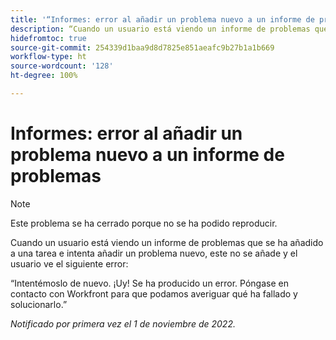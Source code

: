 ```yaml
---
title: '“Informes: error al añadir un problema nuevo a un informe de problemas”'
description: “Cuando un usuario está viendo un informe de problemas que se ha añadido a una tarea e intenta añadir un problema nuevo, este no se añade y el usuario ve un error.”
hidefromtoc: true
source-git-commit: 254339d1baa9d8d7825e851aeafc9b27b1a1b669
workflow-type: ht
source-wordcount: '128'
ht-degree: 100%

---
```



# Informes: error al añadir un problema nuevo a un informe de problemas

>[!NOTE]
>
>Este problema se ha cerrado porque no se ha podido reproducir.

Cuando un usuario está viendo un informe de problemas que se ha añadido a una tarea e intenta añadir un problema nuevo, este no se añade y el usuario ve el siguiente error:

“Intentémoslo de nuevo. ¡Uy! Se ha producido un error. Póngase en contacto con Workfront para que podamos averiguar qué ha fallado y solucionarlo.”

_Notificado por primera vez el 1 de noviembre de 2022._

